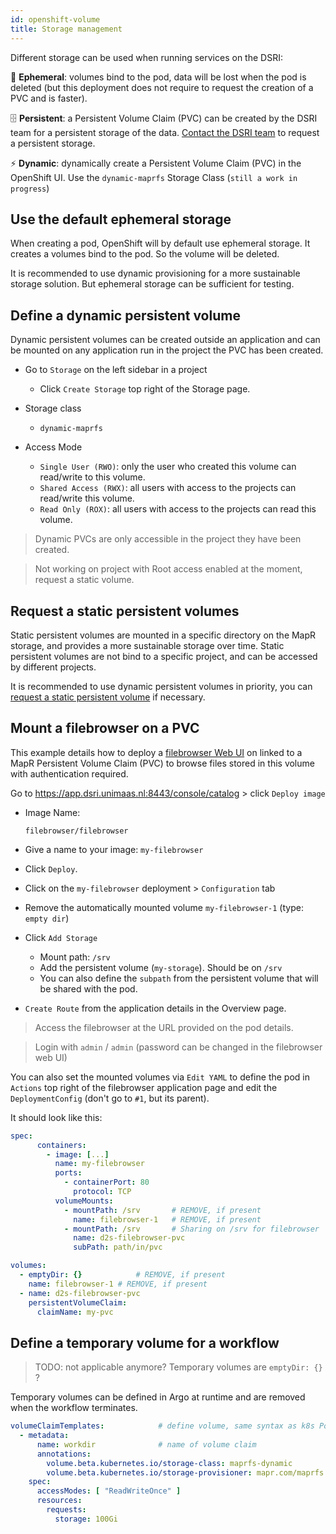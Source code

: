 ```yaml
---
id: openshift-volume
title: Storage management
---
```


Different storage can be used when running services on the DSRI:

🦋 **Ephemeral**: volumes bind to the pod, data will be lost when the pod is deleted (but this deployment does not require to request the creation of a PVC and is faster).

🗄️ **Persistent**:  a Persistent Volume Claim (PVC) can be created by the DSRI team for a persistent storage of the data. [Contact the DSRI team](/dsri-documentation/help) to request a persistent storage. 

⚡ **Dynamic**:  dynamically create a Persistent Volume Claim (PVC) in the OpenShift UI. Use the `dynamic-maprfs` Storage Class (`still a work in progress`)

## Use the default ephemeral storage

When creating a pod, OpenShift will by default use ephemeral storage. It creates a volumes bind to the pod. So the volume will be deleted.

It is recommended to use dynamic provisioning for a more sustainable storage solution. But ephemeral storage can be sufficient for testing.

## Define a dynamic persistent volume

Dynamic persistent volumes can be created outside an application and can be mounted on any application run in the project the PVC has been created. 

* Go to `Storage` on the left sidebar in a project
  * Click `Create Storage` top right of the Storage page.

* Storage class
  * `dynamic-maprfs`
* Access Mode
  * `Single User (RWO)`: only the user who created this volume can read/write to this volume.
  * `Shared Access (RWX)`: all users with access to the projects can read/write this volume.
  * `Read Only (ROX)`: all users with access to the projects can read this volume.

> Dynamic PVCs are only accessible in the project they have been created.

> Not working on project with Root access enabled at the moment, request a static volume.

## Request a static persistent volumes

Static persistent volumes are mounted in a specific directory on the MapR storage, and provides a more sustainable storage over time. Static persistent volumes are not bind to a specific project, and can be accessed by different projects.

It is recommended to use dynamic persistent volumes in priority, you can [request a static persistent volume](/dsri-documentation/help) if necessary.

## Mount a filebrowser on a PVC

This example details how to deploy a [filebrowser Web UI](https://hub.docker.com/r/filebrowser/filebrowser) on linked to a MapR Persistent Volume Claim (PVC) to browse files stored in this volume with authentication required.

Go to https://app.dsri.unimaas.nl:8443/console/catalog > click `Deploy image`

* Image Name:

  ```
  filebrowser/filebrowser 
  ```

* Give a name to your image: `my-filebrowser`

* Click `Deploy`.

* Click on the `my-filebrowser` deployment > `Configuration` tab

* Remove the automatically mounted volume `my-filebrowser-1` (type: `empty dir`)

* Click `Add Storage`

  - Mount path: `/srv`
  - Add the persistent volume (`my-storage`). Should be on `/srv`

  * You can also define the `subpath` from the persistent volume that will be shared with the pod.

* `Create Route` from the application details in the Overview page.

> Access the filebrowser at the URL provided on the pod details.

> Login with `admin` / `admin` (password can be changed in the filebrowser web UI)

You can also set the mounted volumes via `Edit YAML` to define the pod in `Actions` top right of the filebrowser application page and edit the `DeploymentConfig` (don't go to `#1`, but its parent).

It should look like this:

```yaml
spec:
      containers:
        - image: [...]
          name: my-filebrowser
          ports:
            - containerPort: 80
              protocol: TCP
          volumeMounts:
            - mountPath: /srv		# REMOVE, if present
              name: filebrowser-1	# REMOVE, if present
            - mountPath: /srv		# Sharing on /srv for filebrowser
              name: d2s-filebrowser-pvc
              subPath: path/in/pvc

volumes:
  - emptyDir: {}			# REMOVE, if present
    name: filebrowser-1	# REMOVE, if present
  - name: d2s-filebrowser-pvc
    persistentVolumeClaim:
      claimName: my-pvc
```

## Define a temporary volume for a workflow

> TODO: not applicable anymore? Temporary volumes are `emptyDir: {}` ?

Temporary volumes can be defined in Argo at runtime and are removed when the workflow terminates.

```yaml
volumeClaimTemplates:            # define volume, same syntax as k8s Pod spec
  - metadata:
      name: workdir              # name of volume claim
      annotations:
        volume.beta.kubernetes.io/storage-class: maprfs-dynamic
        volume.beta.kubernetes.io/storage-provisioner: mapr.com/maprfs
    spec:
      accessModes: [ "ReadWriteOnce" ]
      resources:
        requests:
          storage: 100Gi 
```